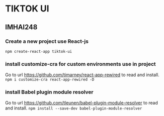 # TIKTOK UI

## IMHAI248

### Create a new project use React-js

`npm create-react-app tiktok-ui`

### install customize-cra for custom environments use in project

Go to url https://github.com/timarney/react-app-rewired to read and install.
`npm i customize-cra react-app-rewired -D`

### install Babel plugin module resolver
Go to url https://github.com/tleunen/babel-plugin-module-resolver to read and install.
`npm install --save-dev babel-plugin-module-resolver`